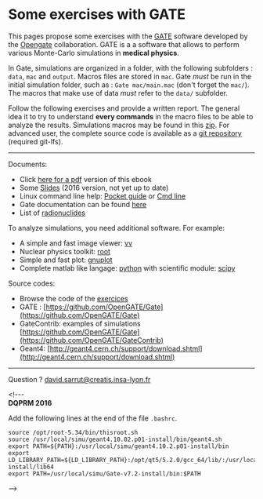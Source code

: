 # Some exercises with GATE

This pages propose some exercises with the [GATE](https://github.com/OpenGATE/Gate) software developed by the [Opengate](http://www.opengatecollaboration.org) collaboration. GATE is a a software that allows to perform various Monte-Carlo simulations in **medical physics**.

In Gate, simulations are organized in a folder, with the following subfolders : `data`, `mac` and `output`. Macros files are stored in `mac`. Gate _must_ be run in the initial simulation folder, such as : `Gate mac/main.mac` \(don't forget the `mac/`\). The macros that make use of data _must_ refer to the `data/` subfolder.

Follow the following exercises and provide a written report. The general idea it to try to understand **every commands** in the macro files to be able to analyze the results. Simulations macros may be found in this [zip](https://gitlab.in2p3.fr/david.sarrut/gate-exercices/repository/archive.zip?ref=2.0). For advanced user, the complete source code is available as a [git repository](https://gitlab.in2p3.fr/david.sarrut/gate-exercices) (required git-lfs). 

---
Documents:
* Click [here for a pdf](https://www.gitbook.com/download/pdf/book/dsarrut/gate-exercises) version of this ebook
* Some [Slides](https://gitlab.in2p3.fr/david.sarrut/gate-exercices/blob/b7383664e69deca32db7b5e8cd3bfa9c4d1e7cdc/slides/simulation-dqprm-2016.pdf) (2016 version, not yet up to date)
* Linux command line help: [Pocket guide](http://www.cheatography.com/kesavanbr/cheat-sheets/pocket-guide-linux-commands) or [Cmd line](http://www.cheatography.com/davechild/cheat-sheets/linux-command-line)
* Gate documentation can be found [here](http://wiki.opengatecollaboration.org/index.php/Users_Guide_V7.2)
* List of [radionuclides](http://www.nucleide.org/DDEP_WG/DDEPdata.htm)


To analyze simulations, you need additional software. For example:

* A simple and fast image viewer: [vv](http://vv.creatis.insa-lyon.fr)
* Nuclear physics toolkit: [root](https://root.cern.ch)
* Simple and fast plot: [gnuplot](http://www.gnuplot.info)
* Complete matlab like langage: [python](https://www.python.org) with scientific module: [scipy](http://www.scipy.org)

Source codes:

* Browse the code of the [exercices](https://gitlab.in2p3.fr/david.sarrut/gate-exercices/tree/master)
* GATE : [https://github.com/OpenGATE/Gate](https://github.com/OpenGATE/Gate)
* GateContrib: examples of simulations [https://github.com/OpenGATE/Gate](https://github.com/OpenGATE/GateContrib)
* Geant4: [http://geant4.cern.ch/support/download.shtml](http://geant4.cern.ch/support/download.shtml) 

---
Question ? [david.sarrut@creatis.insa-lyon.fr](david.sarrut@creatis.insa-lyon.fr)


&lt;!---  
**DQPRM 2016**

Add the following lines at the end of the file `.bashrc`.

```
source /opt/root-5.34/bin/thisroot.sh
source /usr/local/simu/geant4.10.02.p01-install/bin/geant4.sh
export PATH=${PATH}:/usr/local/simu/geant4.10.2.p01-install/bin
export LD_LIBRARY_PATH=${LD_LIBRARY_PATH}:/opt/qt5/5.2.0/gcc_64/lib/:/usr/local/simu/geant4.10.2.p01-install/lib64
export PATH=/usr/local/simu/Gate-v7.2-install/bin:$PATH
```

--&gt;

